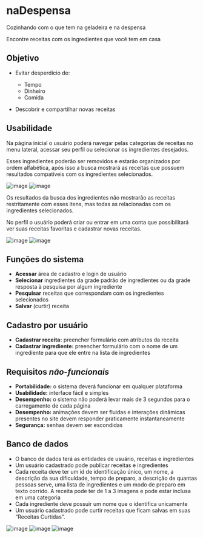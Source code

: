 # naDespensa
 Cozinhando com o que tem na geladeira e na despensa
 
 Encontre receitas com os ingredientes que você tem em casa

## Objetivo
- Evitar desperdício de:
  - Tempo
  - Dinheiro
  - Comida

- Descobrir e compartilhar novas receitas

## Usabilidade
Na página inicial o usuário poderá navegar pelas categorias de receitas no menu lateral, acessar seu perfil ou selecionar os ingredientes desejados.

Esses ingredientes poderão ser removidos e estarão organizados por ordem alfabética, após isso a busca mostrará as receitas que possuem resultados compatíveis com os ingredientes selecionados.

![image](https://github.com/ggabrieloliveiraa/ti2_Sprint4/assets/103451045/7bc74045-1fda-4e7d-80c2-7f9259558f65)
![image](https://github.com/ggabrieloliveiraa/ti2_Sprint4/assets/103451045/b1d0aa7f-e135-4f49-961d-334ce9896710)

Os resultados da busca dos ingredientes não mostrarão as receitas restritamente com esses itens, mas todas as relacionadas com os ingredientes selecionados.

No perfil o usuário poderá criar ou entrar em uma conta que possibilitará ver suas receitas favoritas e cadastrar novas receitas.

![image](https://github.com/ggabrieloliveiraa/ti2_Sprint4/assets/103451045/59580924-6e5a-4e07-9dce-b56e88eb4ad7)
![image](https://github.com/ggabrieloliveiraa/ti2_Sprint4/assets/103451045/1fe51234-72fd-40bd-8caa-6e78f45393b6)


## Funções do sistema
- **Acessar** área de cadastro e login de usuário
- **Selecionar** ingredientes da grade padrão de ingredientes ou da grade resposta à pesquisa por algum ingrediente
- **Pesquisar** receitas que correspondam com os ingredientes selecionados
- **Salvar** (curtir) receita

## Cadastro por usuário
- **Cadastrar receita:** preencher formulário com atributos da receita
- **Cadastrar ingrediente:** preencher formulário com o nome de um ingrediente para que ele entre na lista de ingredientes

## Requisitos *não-funcionais*
- **Portabilidade:** o sistema deverá funcionar em qualquer plataforma
- **Usabilidade:** interface fácil e simples
- **Desempenho:** o sistema não poderá levar mais de 3 segundos para o carregamento de cada página
- **Desempenho:** animações devem ser fluidas e interações dinâmicas presentes no site devem responder praticamente instantaneamente
- **Segurança:** senhas devem ser escondidas

## Banco de dados
- O banco de dados terá as entidades de usuário, receitas e ingredientes
- Um usuário cadastrado pode publicar receitas e ingredientes
- Cada receita deve ter um id de identificação único, um nome, a descrição da sua dificuldade, tempo de preparo, a descrição de quantas pessoas serve, uma lista de ingredientes e um modo de preparo em texto corrido. A receita pode ter de 1 a 3 imagens e pode estar inclusa em uma categoria 
- Cada ingrediente deve possuir um nome que o identifica unicamente
- Um usuário cadastrado pode curtir receitas que ficam salvas em suas “Receitas Curtidas”.

![image](https://github.com/ggabrieloliveiraa/ti2_Sprint4/assets/103451045/4b582966-f8fe-4a3f-a1a5-3adf1db7e43b)
![image](https://github.com/ggabrieloliveiraa/ti2_Sprint4/assets/103451045/dabbd8c4-4c61-43b5-a40e-2e85988a1e68)
![image](https://github.com/ggabrieloliveiraa/ti2_Sprint4/assets/103451045/87391bf3-10a4-41eb-a954-0a73eab093d6)



